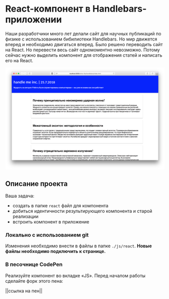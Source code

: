 React-компонент в Handlebars-приложении
===

Наши разработчики много лет делали сайт для научных публикаций по физике с использованием бибилиотеки Handlebars. Но мир движется вперед и необходимо двигаться вперед. Было решено переводить сайт на React. Но перевести весь сайт одномоментно невозможно. Потому сейчас нужно выделить компонент для отображения статей и написать его на React.

![handlebars.png](./assets/handlebars.png)

## Описание проекта


Ваша задача:
- создать в папке `react` файл для компонента
- добиться идентичности результирующего компонента и старой реализации
- встроить компонент в приложение


### Локально с использованием git

Изменения необходимо внести в файлы в папке `./js/react`. **Новые файлы необходимо подключить к странице.**

### В песочнице CodePen

Реализуйте компонент во вкладке «JS». Перед началом работы сделайте форк этого пена:

||ссылка на пен||
